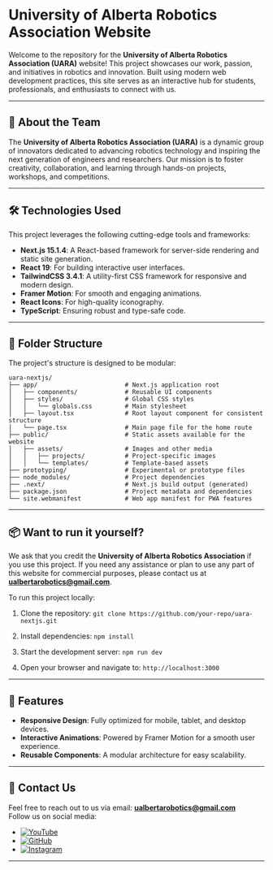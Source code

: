 # University of Alberta Robotics Association Website

Welcome to the repository for the **University of Alberta Robotics Association (UARA)** website! This project showcases our work, passion, and initiatives in robotics and innovation. Built using modern web development practices, this site serves as an interactive hub for students, professionals, and enthusiasts to connect with us.

---

## 🚀 About the Team
The **University of Alberta Robotics Association (UARA)** is a dynamic group of innovators dedicated to advancing robotics technology and inspiring the next generation of engineers and researchers. Our mission is to foster creativity, collaboration, and learning through hands-on projects, workshops, and competitions.

---

## 🛠️ Technologies Used
This project leverages the following cutting-edge tools and frameworks:
- **Next.js 15.1.4**: A React-based framework for server-side rendering and static site generation.
- **React 19**: For building interactive user interfaces.
- **TailwindCSS 3.4.1**: A utility-first CSS framework for responsive and modern design.
- **Framer Motion**: For smooth and engaging animations.
- **React Icons**: For high-quality iconography.
- **TypeScript**: Ensuring robust and type-safe code.

---

## 📂 Folder Structure
The project's structure is designed to be modular:

```
uara-nextjs/
├── app/                        # Next.js application root
│   ├── components/             # Reusable UI components
│   ├── styles/                 # Global CSS styles
│   │   └── globals.css         # Main stylesheet
│   ├── layout.tsx              # Root layout component for consistent structure
│   └── page.tsx                # Main page file for the home route
├── public/                     # Static assets available for the website
│   ├── assets/                 # Images and other media
│   │   ├── projects/           # Project-specific images
│   │   └── templates/          # Template-based assets
├── prototyping/                # Experimental or prototype files
├── node_modules/               # Project dependencies
├── .next/                      # Next.js build output (generated)
├── package.json                # Project metadata and dependencies
└── site.webmanifest            # Web app manifest for PWA features
```

---

## 📦 Want to run it yourself?
We ask that you credit the **University of Alberta Robotics Association** if you use this project. If you need any assistance or plan to use any part of this website for commercial purposes, please contact us at **ualbertarobotics@gmail.com**.

To run this project locally:

1. Clone the repository:
   `
   git clone https://github.com/your-repo/uara-nextjs.git
   `

2. Install dependencies:
   `
   npm install
   `

3. Start the development server:
   `
   npm run dev
   `

4. Open your browser and navigate to:
   `
   http://localhost:3000
   `

---

## 🌟 Features
- **Responsive Design**: Fully optimized for mobile, tablet, and desktop devices.
- **Interactive Animations**: Powered by Framer Motion for a smooth user experience.
- **Reusable Components**: A modular architecture for easy scalability.

---

## 📧 Contact Us
Feel free to reach out to us via email: **ualbertarobotics@gmail.com**  
Follow us on social media:

- [![YouTube](https://img.shields.io/badge/YouTube-FF0000?style=for-the-badge&logo=youtube&logoColor=white)](http://www.youtube.com/@uAlbertaRobotics)
- [![GitHub](https://img.shields.io/badge/GitHub-181717?style=for-the-badge&logo=github&logoColor=white)](https://github.com/ualbertarobotics)
- [![Instagram](https://img.shields.io/badge/Instagram-E4405F?style=for-the-badge&logo=instagram&logoColor=white)](https://www.instagram.com/ualbertarobotics/)


---
